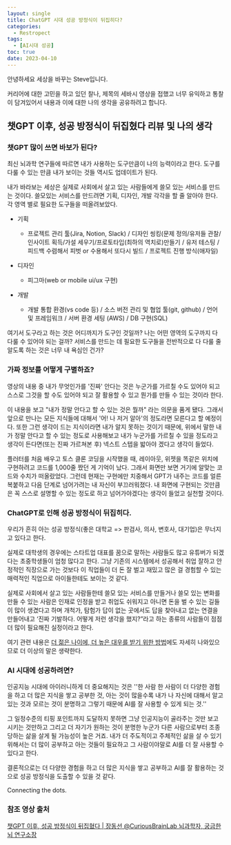 ```yaml
---
layout: single
title: ChatGPT 시대 성공 방정식이 뒤집히다?
categories:
  - Restropect
tags:
  - [AI시대 성공]
toc: true
date: 2023-04-10
---
```


안녕하세요 세상을 바꾸는 Steve입니다. 

커리어에 대한 고민을 하고 있던 찰나, 제목의 세바시 영상을 접했고 너무 유익하고 통찰이 담겨있어서 내용과 이에 대한 나의 생각을 공유하려고 합니다.

## 챗GPT 이후, 성공 방정식이 뒤집혔다 리뷰 및 나의 생각

### 챗GPT 많이 쓰면 바보가 된다?

최신 뇌과학 연구들에 따르면 내가 사용하는 도구만큼이 나의 능력이라고 한다. 도구를 다룰 수 있는 만큼 내가 보이는 것들 역시도 업데이트가 된다. 

내가 바라보는 세상은 실제로 사회에서 살고 있는 사람들에게 쓸모 있는 서비스를 만드는 것이다. 쓸모있는 서비스를 만드려면 기획, 디자인, 개발 각각을 할 줄 알아야 한다. 각 영역 별로 필요한 도구들을 떠올려보았다. 

- 기획
  - 프로젝트 관리 툴(Jira, Notion, Slack) / 디자인 씽킹(문제 정의/유저들 관찰/인사이트 획득/가설 세우기/프로토타입(최하의 역치로)만들기 / 유저 테스팅 / 피드백 수렴해서 피벗 or 수용해서 또다시 빌드
/ 프로젝트 진행 방식(애자일)

- 디자인
  - 피그마(web or mobile ui/ux 구현)

- 개발
  - 개발 통합 환경(vs code 등) / 소스 버전 관리 및 협업 툴(git, github) / 언어 및 프레임워크 / 서버 환경 세팅 (AWS) / DB 구현(SQL)

여기서 도구라고 하는 것은 어디까지가 도구인 것일까? 나는 어떤 영역의 도구까지 다 다룰 수 있어야 되는 걸까? 서비스를 만드는 데 필요한 도구들을 전반적으로 다 다룰 줄 알도록 하는 것은 너무 내 욕심인 건가? 

### 가짜 정보를 어떻게 구별하죠?

영상의 내용 중 내가 무엇인가를 '진짜' 안다는 것은 누군가를 가르칠 수도 있어야 되고 스스로 그것을 할 수도 있어야 되고 잘 활용할 수 있고 뭔가를 만들 수 있는 것이라 한다. 

이 내용을 보고 "내가 정말 안다고 할 수 있는 것은 뭘까" 라는 의문을 품게 됐다. 그래서 앞으로 만나는 모든 지식들에 대해서 '어! 나 저거 알아'의 정도라면 모른다고 할 예정이다. 또한 그런 생각이 드는 지식이라면 내가 알지 못하는 것이기 때문에, 위에서 말한 내가 정말 안다고 할 수 있는 정도로 사용해보고 내가 누군가를 가르칠 수 있을 정도라고 생각이 든다면(또는 진짜 가르쳐본 후) 넥스트 스텝을 밟아야 겠다고 생각이 들었다. 

플러터를 처음 배우고 토스 클론 코딩을 시작했을 때, 레이아웃, 위젯을 똑같은 위치에 구현하려고 코드를 1,000줄 짰던 게 기억이 났다. 그래서 화면만 보면 거기에 알맞는 코드와 수치가 떠올랐었다. 그런데 현재는 구현에만 치중해서 GPT가 내주는 코드를 얼른 복붙하고 다음 단계로 넘어가려는 내 자신이 부끄러워졌다. 내 화면에 구현되는 것만큼은 꼭 스스로 설명할 수 있는 정도로 하고 넘어가야겠다는 생각이 들었고 실천할 것이다. 

### ChatGPT로 인해 성공 방정식이 뒤집히다.

우리가 흔히 아는 성공 방정식(좋은 대학교 => 판검사, 의사, 변호사, 대기업)은 무너지고 있다고 한다. 

실제로 대학생의 경우에는 스타트업 대표를 꿈으로 말하는 사람들도 많고 유튜버가 되겠다는 초중학생들이 엄청 많다고 한다. 그냥 기존의 시스템에서 성공해서 취업 잘하고 안정적인 직장으로 가는 것보다 이 직업들이 더 돈 잘 벌고 재밌고 많은 걸 경험할 수 있는 매력적인 직업으로 아이들한테도 보이는 것 같다.

실제로 사회에서 살고 있는 사람들한테 쓸모 있는 서비스를 만들거나 쓸모 있는 변화를 만들 수 있는 사람은 인재로 인정을 받고 취업도 쉬워지고 아니면 돈을 벌 수 있는 길들이 많이 생겼다고 하며 개척가, 탐험가 답이 없는 곳에서도 답을 찾아내고 없는 연결을 만들어내고 ‘진짜 기발하다. 어떻게 저런 생각을 했지?”라고 하는 종류의 사람들이 점점 더 많이 필요해진 실정이라고 한다.

여기 관련 내용은 [더 젊은 나이에, 더 높은 대우를 받기 위한 방법](https://changhwan77.github.io/restropect/second/)에도 자세히 나와있으므로 더 이상의 말은 생략한다.

### AI 시대에 성공하려면?

인공지능 시대에 아이러니하게 더 중요해지는 것은 ''한 사람 한 사람이 더 다양한 경험을 하고 더 많은 지식을 쌓고 공부한 것, 아는 것이 많을수록 내가 나 자신에 대해서 알고 있는 것과 모르는 것이 분명하고 그렇기 때문에 AI를 잘 사용할 수 있게 되는 것.'' 

그 일정수준의 티핑 포인트까지 도달하지 못하면 그냥 인공지능이 골라주는 것만 보고 시키는 것만하고 그리고 더 자기가 원하는 것이 분명한 누군가 다른 사람으로부터 조종당하는 삶을 살게 될 가능성이 높은 거죠. 내가 더 주도적이고 주체적인 삶을 살 수 있기 위해서는 더 많이 공부하고 아는 것들이 필요하고 그 사람이야말로 AI를 더 잘 사용할 수 있다고 한다.

결론적으로는 더 다양한 경험을 하고 더 많은 지식을 쌓고 공부하고 AI를 잘 활용하는 것으로 성공 방정식을 도출할 수 있을 것 같다.

Connecting the dots.

### 참조 영상 출처
[챗GPT 이후, 성공 방정식이 뒤집혔다 | 장동선 @CuriousBrainLab 뇌과학자, 궁금한 뇌 연구소장](https://youtu.be/f2eZ5sGdOaI)
